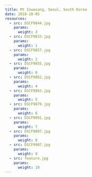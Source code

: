 ```yaml
---
title: Mt Inwasang, Seoul, South Korea
date: 2018-10-05
resources:
  - src: DSCF9844.jpg
    params:
      weight: 3
  - src: DSCF9833.jpg
    params:
      weight: 1
  - src: DSCF9857.jpg
    params:
      weight: 2
  - src: DSCF9855.jpg
    params:
      weight: 0
  - src: DSCF9862.jpg
    params:
      weight: 4
  - src: DSCF9863.jpg
    params:
      weight: 5
  - src: DSCF9879.jpg
    params:
      weight: 6
  - src: DSCF9891.jpg
    params:
      weight: 7
  - src: DSCF9897.jpg
    params:
      weight: 8
  - src: DSCF9907.jpg
    params:
      weight: 9
  - src: feature.jpg
    params:
      weight: 10
---
```

